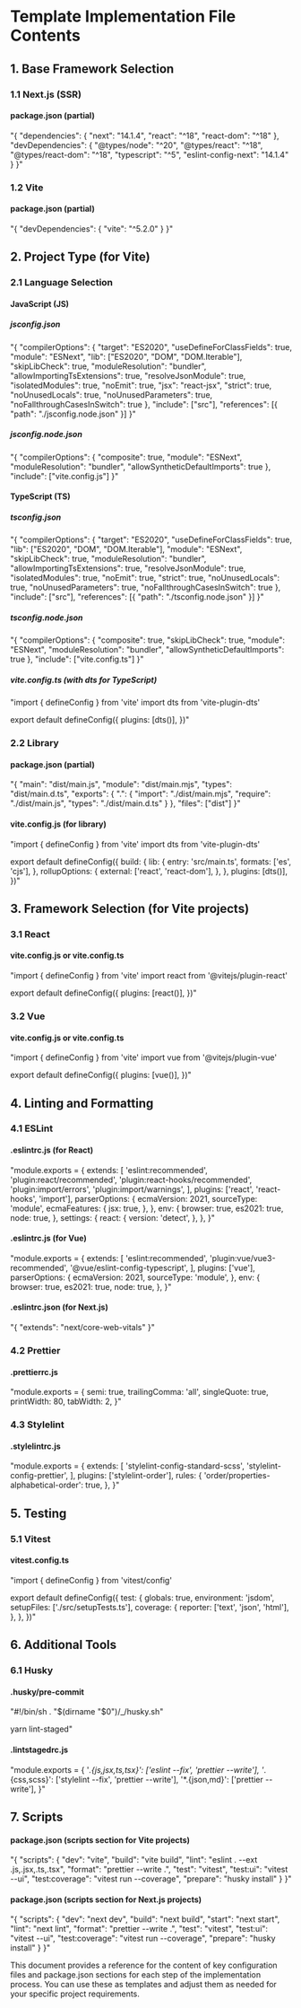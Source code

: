 # Template Implementation File Contents

## 1. Base Framework Selection

### 1.1 Next.js (SSR)

#### package.json (partial)
"{
  "dependencies": {
    "next": "14.1.4",
    "react": "^18",
    "react-dom": "^18"
  },
  "devDependencies": {
    "@types/node": "^20",
    "@types/react": "^18",
    "@types/react-dom": "^18",
    "typescript": "^5",
    "eslint-config-next": "14.1.4"
  }
}"

### 1.2 Vite

#### package.json (partial)
"{
  "devDependencies": {
    "vite": "^5.2.0"
  }
}"

## 2. Project Type (for Vite)

### 2.1 Language Selection

#### JavaScript (JS)

##### jsconfig.json
"{
  "compilerOptions": {
    "target": "ES2020",
    "useDefineForClassFields": true,
    "module": "ESNext",
    "lib": ["ES2020", "DOM", "DOM.Iterable"],
    "skipLibCheck": true,
    "moduleResolution": "bundler",
    "allowImportingTsExtensions": true,
    "resolveJsonModule": true,
    "isolatedModules": true,
    "noEmit": true,
    "jsx": "react-jsx",
    "strict": true,
    "noUnusedLocals": true,
    "noUnusedParameters": true,
    "noFallthroughCasesInSwitch": true
  },
  "include": ["src"],
  "references": [{ "path": "./jsconfig.node.json" }]
}"

##### jsconfig.node.json
"{
  "compilerOptions": {
    "composite": true,
    "module": "ESNext",
    "moduleResolution": "bundler",
    "allowSyntheticDefaultImports": true
  },
  "include": ["vite.config.js"]
}"

#### TypeScript (TS)

##### tsconfig.json
"{
  "compilerOptions": {
    "target": "ES2020",
    "useDefineForClassFields": true,
    "lib": ["ES2020", "DOM", "DOM.Iterable"],
    "module": "ESNext",
    "skipLibCheck": true,
    "moduleResolution": "bundler",
    "allowImportingTsExtensions": true,
    "resolveJsonModule": true,
    "isolatedModules": true,
    "noEmit": true,
    "strict": true,
    "noUnusedLocals": true,
    "noUnusedParameters": true,
    "noFallthroughCasesInSwitch": true
  },
  "include": ["src"],
  "references": [{ "path": "./tsconfig.node.json" }]
}"

##### tsconfig.node.json
"{
  "compilerOptions": {
    "composite": true,
    "skipLibCheck": true,
    "module": "ESNext",
    "moduleResolution": "bundler",
    "allowSyntheticDefaultImports": true
  },
  "include": ["vite.config.ts"]
}"

##### vite.config.ts (with dts for TypeScript)
"import { defineConfig } from 'vite'
import dts from 'vite-plugin-dts'

export default defineConfig({
  plugins: [dts()],
})"

### 2.2 Library

#### package.json (partial)
"{
  "main": "dist/main.js",
  "module": "dist/main.mjs",
  "types": "dist/main.d.ts",
  "exports": {
    ".": {
      "import": "./dist/main.mjs",
      "require": "./dist/main.js",
      "types": "./dist/main.d.ts"
    }
  },
  "files": ["dist"]
}"

#### vite.config.js (for library)
"import { defineConfig } from 'vite'
import dts from 'vite-plugin-dts'

export default defineConfig({
  build: {
    lib: {
      entry: 'src/main.ts',
      formats: ['es', 'cjs'],
    },
    rollupOptions: {
      external: ['react', 'react-dom'],
    },
  },
  plugins: [dts()],
})"

## 3. Framework Selection (for Vite projects)

### 3.1 React

#### vite.config.js or vite.config.ts
"import { defineConfig } from 'vite'
import react from '@vitejs/plugin-react'

export default defineConfig({
  plugins: [react()],
})"

### 3.2 Vue

#### vite.config.js or vite.config.ts
"import { defineConfig } from 'vite'
import vue from '@vitejs/plugin-vue'

export default defineConfig({
  plugins: [vue()],
})"

## 4. Linting and Formatting

### 4.1 ESLint

#### .eslintrc.js (for React)
"module.exports = {
  extends: [
    'eslint:recommended',
    'plugin:react/recommended',
    'plugin:react-hooks/recommended',
    'plugin:import/errors',
    'plugin:import/warnings',
  ],
  plugins: ['react', 'react-hooks', 'import'],
  parserOptions: {
    ecmaVersion: 2021,
    sourceType: 'module',
    ecmaFeatures: {
      jsx: true,
    },
  },
  env: {
    browser: true,
    es2021: true,
    node: true,
  },
  settings: {
    react: {
      version: 'detect',
    },
  },
}"

#### .eslintrc.js (for Vue)
"module.exports = {
  extends: [
    'eslint:recommended',
    'plugin:vue/vue3-recommended',
    '@vue/eslint-config-typescript',
  ],
  plugins: ['vue'],
  parserOptions: {
    ecmaVersion: 2021,
    sourceType: 'module',
  },
  env: {
    browser: true,
    es2021: true,
    node: true,
  },
}"

#### .eslintrc.json (for Next.js)
"{
  "extends": "next/core-web-vitals"
}"

### 4.2 Prettier

#### .prettierrc.js
"module.exports = {
  semi: true,
  trailingComma: 'all',
  singleQuote: true,
  printWidth: 80,
  tabWidth: 2,
}"

### 4.3 Stylelint

#### .stylelintrc.js
"module.exports = {
  extends: [
    'stylelint-config-standard-scss',
    'stylelint-config-prettier',
  ],
  plugins: ['stylelint-order'],
  rules: {
    'order/properties-alphabetical-order': true,
  },
}"

## 5. Testing

### 5.1 Vitest

#### vitest.config.ts
"import { defineConfig } from 'vitest/config'

export default defineConfig({
  test: {
    globals: true,
    environment: 'jsdom',
    setupFiles: ['./src/setupTests.ts'],
    coverage: {
      reporter: ['text', 'json', 'html'],
    },
  },
})"

## 6. Additional Tools

### 6.1 Husky

#### .husky/pre-commit
"#!/bin/sh
. "$(dirname "$0")/_/husky.sh"

yarn lint-staged"

#### .lintstagedrc.js
"module.exports = {
  '*.{js,jsx,ts,tsx}': ['eslint --fix', 'prettier --write'],
  '*.{css,scss}': ['stylelint --fix', 'prettier --write'],
  '*.{json,md}': ['prettier --write'],
}"

## 7. Scripts

#### package.json (scripts section for Vite projects)
"{
  "scripts": {
    "dev": "vite",
    "build": "vite build",
    "lint": "eslint . --ext .js,.jsx,.ts,.tsx",
    "format": "prettier --write .",
    "test": "vitest",
    "test:ui": "vitest --ui",
    "test:coverage": "vitest run --coverage",
    "prepare": "husky install"
  }
}"

#### package.json (scripts section for Next.js projects)
"{
  "scripts": {
    "dev": "next dev",
    "build": "next build",
    "start": "next start",
    "lint": "next lint",
    "format": "prettier --write .",
    "test": "vitest",
    "test:ui": "vitest --ui",
    "test:coverage": "vitest run --coverage",
    "prepare": "husky install"
  }
}"

This document provides a reference for the content of key configuration files and package.json sections for each step of the implementation process. You can use these as templates and adjust them as needed for your specific project requirements.